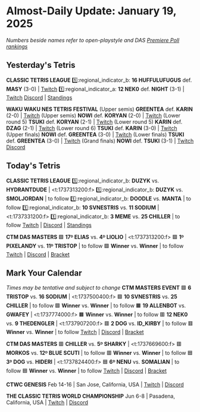 # Almost-Daily Update: January 19, 2025
*Numbers beside names refer to open-playstyle and DAS [Premiere Poll rankings](https://docs.google.com/document/d/13jaohZo0FP6vXb0ibfiq2TK3q6qt6bQTbp8AmdSJgUk/edit?tab=t.0)*
## Yesterday's Tetris
**CLASSIC TETRIS LEAGUE**
:one::regional_indicator_b:  **16 HUFFULUFUGUS** def. **MASY** (3-0)  |  [Twitch](https://www.twitch.tv/videos/2356874366?t=00h24m17s)
:one::regional_indicator_a:  **12 NEK0** def. **NIGHT** (3-1)  |  [Twitch](https://www.twitch.tv/videos/2356874366?t=01h30m41s)
[Discord](https://discord.gg/QremKENyzQ)  |  [Standings](https://ctlscoreboard.herokuapp.com)

**WAKU WAKU NES TETRIS FESTIVAL**
(Upper semis) **GREENTEA** def. **KARIN** (2-0)  |  [Twitch](https://www.twitch.tv/videos/2357369149?t=00h54m37s)
(Upper semis) **NOWI** def. **KORYAN** (2-0)  |  [Twitch](https://www.twitch.tv/videos/2357369149?t=00h54m37s)
(Lower round 5) **TSUKI** def. **KORYAN** (2-1)  |  [Twitch](https://www.twitch.tv/videos/2357369149?t=01h13m48s)
(Lower round 5) **KARIN** def. **DZAG** (2-1)  |  [Twitch](https://www.twitch.tv/videos/2357369149?t=01h13m48s)
(Lower round 6) **TSUKI** def. **KARIN** (3-0)  |  [Twitch](https://www.twitch.tv/videos/2357369149?t=02h18m06s)
(Upper finals) **NOWI** def. **GREENTEA** (3-0)  |  [Twitch](https://www.twitch.tv/videos/2357369149?t=02h48m19s)
(Lower finals) **TSUKI** def. **GREENTEA** (3-0)  |  [Twitch](https://www.twitch.tv/videos/2357369149?t=03h22m29s)
(Grand finals) **NOWI** def. **TSUKI** (3-1)  |  [Twitch](https://www.twitch.tv/videos/2357369149?t=04h19m44s)
[Discord](https://discord.gg/rVzXjs4)
## Today's Tetris
**CLASSIC TETRIS LEAGUE**
:one::regional_indicator_b:  **DUZYK** vs. **HYDRANTDUDE**  |  <t:1737313200:f>
:one::regional_indicator_b:  **DUZYK** vs. **SMOLJORDAN**  |  to follow
:one::regional_indicator_b:  **DOODLE** vs. **MANTA**  |  to follow
:one::regional_indicator_b:  **10 SVNESTRIS** vs. **11 SODIUM**  |  <t:1737331200:f>
:one::regional_indicator_b:  **3 MEME** vs. **25 CHILLER**  |  to follow
[Twitch](https://twitch.tv/classictetrisleague)  |  [Discord](https://discord.gg/QremKENyzQ)  |  [Standings](https://ctlscoreboard.herokuapp.com)

**CTM DAS MASTERS**
:green_square:  **17ᴰ ELIAS** vs. **4ᴰ LIOLIO**  |  <t:1737313200:f>
:green_square:  **1ᴰ PIXELANDY** vs. **11ᴰ TRISTOP**  |  to follow
:green_square:  **Winner** vs. **Winner**  |  to follow
[Twitch](https://twitch.tv/monthlytetris)  |  [Discord](https://go.ctm.gg/discord)  |  [Bracket](https://go.ctm.gg/event/ctm-das-masters-january-2025/das-masters/)
## Mark Your Calendar
*Times may be tentative and subject to change*
**CTM MASTERS EVENT**
:green_square:  **6 TRISTOP** vs. **16 SODIUM**  |  <t:1737500400:f>
:green_square:  **10 SVNESTRIS** vs. **25 CHILLER**  |  to follow
:green_square:  **Winner** vs. **Winner**  |  to follow
:orange_square:  **19 ALLENBOT** vs. **GWAFEY**  |  <t:1737774000:f>
:orange_square:  **Winner** vs. **Winner**  |  to follow
:red_square:  **12 NEK0** vs. **9 THEDENGLER**  |  <t:1737907200:f>
:red_square:  **2 DOG** vs. **ID_KIRBY**  |  to follow
:red_square:  **Winner** vs. **Winner**  |  to follow
[Twitch](https://twitch.tv/monthlytetris)  |  [Discord](https://go.ctm.gg/discord)  |  [Bracket](https://go.ctm.gg/event/ctm-january-2025/masters-event/)

**CTM DAS MASTERS**
:red_square:  **CHILLER** vs. **5ᴰ SHARKY**  |  <t:1737669600:f>
:red_square:  **MORKOS** vs. **12ᴰ BLUE SCUTI**  |  to follow
:red_square:  **Winner** vs. **Winner**  |  to follow
:blue_square:  **3ᴰ DOG** vs. **HIDERI**  |  <t:1737824400:f>
:blue_square:  **6ᴰ NENU** vs. **SOMALIAN**  |  to follow
:blue_square:  **Winner** vs. **Winner**  |  to follow
[Twitch](https://twitch.tv/monthlytetris)  |  [Discord](https://go.ctm.gg/discord)  |  [Bracket](https://go.ctm.gg/event/ctm-das-masters-january-2025/das-masters/)

**CTWC GENESIS**
Feb 14-16  |  San Jose, California, USA  |  [Twitch](https://www.twitch.tv/classictetris)  |  [Discord](https://discord.gg/mBVReaxE9m)

**THE CLASSIC TETRIS WORLD CHAMPIONSHIP**
Jun 6-8  |  Pasadena, California, USA  |  [Twitch](https://www.twitch.tv/classictetris)  |  [Discord](https://discord.gg/mBVReaxE9m)
